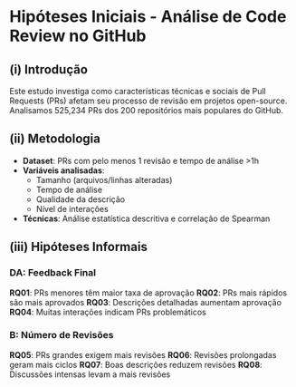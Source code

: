# Hipóteses Iniciais - Análise de Code Review no GitHub

## (i) Introdução

Este estudo investiga como características técnicas e sociais de Pull Requests (PRs) afetam seu processo de revisão em projetos open-source. Analisamos 525,234 PRs dos 200 repositórios mais populares do GitHub.

## (ii) Metodologia

- **Dataset**: PRs com pelo menos 1 revisão e tempo de análise >1h
- **Variáveis analisadas**:
  - Tamanho (arquivos/linhas alteradas)
  - Tempo de análise
  - Qualidade da descrição
  - Nível de interações
- **Técnicas**: Análise estatística descritiva e correlação de Spearman

## (iii) Hipóteses Informais

### DA: Feedback Final

**RQ01**: PRs menores têm maior taxa de aprovação
**RQ02**: PRs mais rápidos são mais aprovados
**RQ03**: Descrições detalhadas aumentam aprovação
**RQ04**: Muitas interações indicam PRs problemáticos

### B: Número de Revisões

**RQ05**: PRs grandes exigem mais revisões
**RQ06**: Revisões prolongadas geram mais ciclos
**RQ07**: Boas descrições reduzem revisões
**RQ08**: Discussões intensas levam a mais revisões
